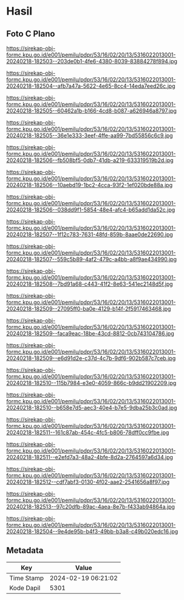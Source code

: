 # Hasil

## Foto C Plano

https://sirekap-obj-formc.kpu.go.id/e001/pemilu/pdpr/53/16/02/20/13/5316022013001-20240218-182503--203de0b1-4fe6-4380-8039-83884278f894.jpg

https://sirekap-obj-formc.kpu.go.id/e001/pemilu/pdpr/53/16/02/20/13/5316022013001-20240218-182504--afb7a47a-5622-4e65-8cc4-14eda7eed26c.jpg

https://sirekap-obj-formc.kpu.go.id/e001/pemilu/pdpr/53/16/02/20/13/5316022013001-20240218-182505--60462a1b-b166-4cd8-b087-a626946a8797.jpg

https://sirekap-obj-formc.kpu.go.id/e001/pemilu/pdpr/53/16/02/20/13/5316022013001-20240218-182505--36e1e333-3eef-4ffe-aa99-7bd55856c6c9.jpg

https://sirekap-obj-formc.kpu.go.id/e001/pemilu/pdpr/53/16/02/20/13/5316022013001-20240218-182506--fb508bf5-0db7-41db-a219-633319519b2d.jpg

https://sirekap-obj-formc.kpu.go.id/e001/pemilu/pdpr/53/16/02/20/13/5316022013001-20240218-182506--10aebd19-1bc2-4cca-93f2-1ef020bde88a.jpg

https://sirekap-obj-formc.kpu.go.id/e001/pemilu/pdpr/53/16/02/20/13/5316022013001-20240218-182506--038dd9f1-5854-48e4-afc4-b65add1da52c.jpg

https://sirekap-obj-formc.kpu.go.id/e001/pemilu/pdpr/53/16/02/20/13/5316022013001-20240218-182507--1f12c783-7631-48fd-859b-8aae0de22690.jpg

https://sirekap-obj-formc.kpu.go.id/e001/pemilu/pdpr/53/16/02/20/13/5316022013001-20240218-182507--559c5b89-4af2-479c-a4bb-a8f9ae434990.jpg

https://sirekap-obj-formc.kpu.go.id/e001/pemilu/pdpr/53/16/02/20/13/5316022013001-20240218-182508--7bd91a68-c443-41f2-8e63-541ec2148d5f.jpg

https://sirekap-obj-formc.kpu.go.id/e001/pemilu/pdpr/53/16/02/20/13/5316022013001-20240218-182509--27095ff0-ba0e-4129-b14f-2f5917463468.jpg

https://sirekap-obj-formc.kpu.go.id/e001/pemilu/pdpr/53/16/02/20/13/5316022013001-20240218-182509--faca9eac-18be-43cd-8812-0cb743104786.jpg

https://sirekap-obj-formc.kpu.go.id/e001/pemilu/pdpr/53/16/02/20/13/5316022013001-20240218-182509--e6d91d2e-c37d-4c7b-9df6-902b587c7ceb.jpg

https://sirekap-obj-formc.kpu.go.id/e001/pemilu/pdpr/53/16/02/20/13/5316022013001-20240218-182510--115b7984-e3e0-4059-866c-b9dd21902209.jpg

https://sirekap-obj-formc.kpu.go.id/e001/pemilu/pdpr/53/16/02/20/13/5316022013001-20240218-182510--b658e7d5-aec3-40e4-b7e5-9dba25b3c0ad.jpg

https://sirekap-obj-formc.kpu.go.id/e001/pemilu/pdpr/53/16/02/20/13/5316022013001-20240218-182511--161c87ab-454c-4fc5-b806-78dff0cc9fbe.jpg

https://sirekap-obj-formc.kpu.go.id/e001/pemilu/pdpr/53/16/02/20/13/5316022013001-20240218-182511--e2efd7a3-48a2-4bfe-8d2a-2764597a6d34.jpg

https://sirekap-obj-formc.kpu.go.id/e001/pemilu/pdpr/53/16/02/20/13/5316022013001-20240218-182512--cdf7abf3-0130-4f02-aae2-2541656a8f97.jpg

https://sirekap-obj-formc.kpu.go.id/e001/pemilu/pdpr/53/16/02/20/13/5316022013001-20240218-182513--97c20dfb-89ac-4aea-8e7b-f433ab94864a.jpg

https://sirekap-obj-formc.kpu.go.id/e001/pemilu/pdpr/53/16/02/20/13/5316022013001-20240218-182504--9e4de95b-b4f3-49bb-b3a8-c49b020edc16.jpg


## Metadata

| Key        | Value               |
| ---------- | ------------------- |
| Time Stamp | 2024-02-19 06:21:02 |
| Kode Dapil | 5301                |



